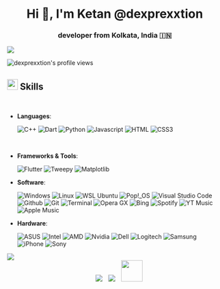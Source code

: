 <h1 align="center">Hi 👋, I'm Ketan @dexprexxtion</h1>
<h3 align="center">developer from Kolkata, India &#127470;&#127475</h3>
<img src="https://user-images.githubusercontent.com/73097560/115834477-dbab4500-a447-11eb-908a-139a6edaec5c.gif">

<p align="left"> <img src="https://komarev.com/ghpvc/?username=dexprexxtion&label=Profile%20views&color=8caaee&style=for-the-badge" alt="dexprexxtion's profile views" />
	

<!---
[![Ketan's GitHub stats](https://github-readme-stats.vercel.app/api?username=dexprexxtion&theme=tokyonight)](https://github.com/anuraghazra/github-readme-stats)
[![Ketan's Top Langs](https://github-readme-stats.vercel.app/api/top-langs/?username=dexprexxtion&layout=compact&theme=tokyonight&langs_count=7)](https://github.com/anuraghazra/github-readme-stats)

[![Ketan's wakatime stats](https://github-readme-stats.vercel.app/api/wakatime?username=dexprexxtion&theme=tokyonight&layout=compact)](https://github.com/anuraghazra/github-readme-stats)
-->



## <img src="https://media2.giphy.com/media/QssGEmpkyEOhBCb7e1/giphy.gif?cid=ecf05e47a0n3gi1bfqntqmob8g9aid1oyj2wr3ds3mg700bl&rid=giphy.gif" width ="25"><b> Skills</b>
<br>

<p align="center">

- **Languages**:

  ![C++](https://img.shields.io/badge/C++-beginner-blue?style=for-the-badge&logo=cplusplus&logoColor=white)
  ![Dart](https://img.shields.io/badge/Dart-beginner-blue?style=for-the-badge&logo=dart&logoColor=white)
  ![Python](https://img.shields.io/badge/Python-beginner-%2314354C?style=for-the-badge&logo=python&logoColor=white)
  ![Javascript](https://img.shields.io/badge/Javascript-beginner-yellow?style=for-the-badge&logo=javascript&logoColor=white)
  ![HTML](https://img.shields.io/badge/HTML5-intermediate-orange?style=for-the-badge&logo=html5&logoColor=white)
  ![CSS3](https://img.shields.io/badge/CSS3-beginner-purple?style=for-the-badge&logo=css3&logoColor=white)
  
  <br>
  
- **Frameworks & Tools**:
  
  ![Flutter](https://img.shields.io/badge/Flutter-beginner-%232370ED?style=for-the-badge&logo=flutter&logoColor=white)
  ![Tweepy](https://img.shields.io/badge/Tweepy-beginner-blue?style=for-the-badge&logo=twitter&logoColor=white)
  ![Matplotlib](https://img.shields.io/badge/Matplotlib-beginner-blue?style=for-the-badge&logo=python&logoColor=white)
  
- **Software**:

  ![Windows](https://img.shields.io/badge/windows%2011%20Insider%20Edition-blue?style=for-the-badge&logo=windows11&logoColor=white)
  ![Linux](https://img.shields.io/badge/Linux-FCC624?style=for-the-badge&logo=linux&logoColor=black)
  ![WSL Ubuntu](https://img.shields.io/badge/WSL%20Ubuntu-orange?style=for-the-badge&logo=ubuntu&logoColor=white)
  ![Pop!_OS](https://img.shields.io/badge/-Pop!__OS-cyan?style=for-the-badge&logo=popos&logoColor=black)
  ![Visual Studio Code](https://img.shields.io/badge/Visual%20Studio%20Code-blue?style=for-the-badge&logo=visualstudiocode&logoColor=white)
  ![Github](https://img.shields.io/badge/Github-black?style=for-the-badge&logo=github&logoColor=white)
  ![Git](https://img.shields.io/badge/Git-orange?style=for-the-badge&logo=git&logoColor=white)
  ![Terminal](https://img.shields.io/badge/Terminal-%23054020?style=for-the-badge&logo=gnu-bash&logoColor=white)
  ![Opera GX](https://img.shields.io/badge/Opera%20GX-red?style=for-the-badge&logo=opera&logoColor=white)
  ![Bing](https://img.shields.io/badge/Bing-blue?style=for-the-badge&logo=microsoftbing&logoColor=white)
  ![Spotify](https://img.shields.io/badge/Spotify-darkgreen?style=for-the-badge&logo=spotify&logoColor=white)
  ![YT Music](https://img.shields.io/badge/Youtube%20Music-darkred?style=for-the-badge&logo=youtubemusic&logoColor=white)
  ![Apple Music](https://img.shields.io/badge/Apple%20Music-red?style=for-the-badge&logo=applemusic&logoColor=white)
	
  
- **Hardware**:
  
  ![ASUS](https://img.shields.io/badge/Asus%20TUF%20Gaming%20A15-black?style=for-the-badge&logo=asus&logoColor=white)
  ![Intel](https://img.shields.io/badge/Intel%20i5%202400-blue?style=for-the-badge&logo=intel&logoColor=white)
  ![AMD](https://img.shields.io/badge/Amd%20Ryzen%205%204600H-darkred?style=for-the-badge&logo=amd&logoColor=white)
  ![Nvidia](https://img.shields.io/badge/Nvidia%20GeForce%20GTX%201650-deepgreen?style=for-the-badge&logo=nvidia&logoColor=white)
  ![Dell](https://img.shields.io/badge/dell-black?style=for-the-badge&logo=dell&logoColor=white)
  ![Logitech](https://img.shields.io/badge/logitech-white?style=for-the-badge&logo=logitech&logoColor=black)
  ![Samsung](https://img.shields.io/badge/samsung%20M12-black?style=for-the-badge&logo=samsung&logoColor=white)
  ![iPhone](https://img.shields.io/badge/iphone%2011-black?style=for-the-badge&logo=apple&logoColor=white)
  ![Sony](https://img.shields.io/badge/sony-black?style=for-the-badge&logo=sony&logoColor=white)
  

 <img src="https://user-images.githubusercontent.com/73097560/115834477-dbab4500-a447-11eb-908a-139a6edaec5c.gif">
  
   <div align="center"  class="icons-social" style="margin-left: 10px;">
     <a style="margin-left: 10px;" target="_blank" href="https://github.com/dexprexxtion">
		<img src="https://img.icons8.com/doodle/40/000000/github--v1.png"></a>
     <a style="margin-left: 10px;" target="_blank" href="https://twitter.com/dexprexxtion">
			<img src="https://img.icons8.com/doodle/1x/twitter-squared--v2.png" ></a>
     <a style="margin-left: 10px;" target="_blank" href="mailto://ketanchowdhury@protonmail.com">
       <img src="https://img.icons8.com/plasticine/256/apple-mail.png" height="50" width="50">

